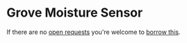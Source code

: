 # Grove Moisture Sensor
If there are no [open requests](../../../../issues?q=is%3Aissue+is%3Aopen+%22Grove+Moisture+Sensor%22+in%3Atitle) you're welcome to [borrow this](../../../../issues/new?title=Borrow+request+for+Grove+Moisture+Sensor&body=1+piece+of+%5Bthis%5D%28..%2Fblob%2Fmain%2F.%2FHardware%2FSensors%2FGrove_Moisture_Sensor.md%29+for+~2+weeks.).